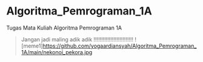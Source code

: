 # Algoritma_Pemrograman_1A
Tugas Mata Kuliah Algoritma Pemrograman 1A
> Jangan jadi maling adik adik !!!!!!!!!!!!!!!!!!!!!!!!!!
![meme1]https://github.com/yogaardiansyah/Algoritma_Pemrograman_1A/main/nekonoi_pekora.jpg
